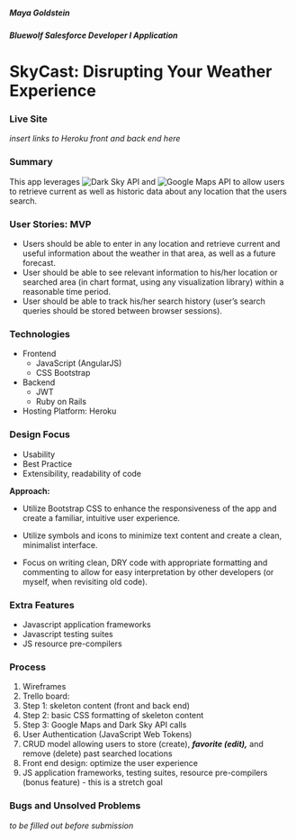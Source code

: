 ##### Maya Goldstein

##### Bluewolf Salesforce Developer I Application


# SkyCast: Disrupting Your Weather Experience


### Live Site

*insert links to Heroku front and back end here*

### Summary

This app leverages ![Dark Sky API](https://developer.forecast.io) and ![Google Maps API](https://developers.google.com/maps) to allow users to retrieve current as well as historic data about any location that the users search.

### User Stories: MVP

* Users should be able to enter in any location and retrieve current and useful information about the weather in that area, as well as a future forecast. 
* User should be able to see relevant information to his/her location or searched area (in chart format, using any visualization library) within a reasonable time period. 
* User should be able to track his/her search history (user’s search queries should be stored between browser sessions).

### Technologies

* Frontend
  * JavaScript (AngularJS)
  * CSS Bootstrap
* Backend
  * JWT
  * Ruby on Rails
* Hosting Platform: Heroku

### Design Focus

* Usability
* Best Practice
* Extensibility, readability of code

**Approach:**

* Utilize Bootstrap CSS to enhance the responsiveness of the app and create a familiar, intuitive user experience.

* Utilize symbols and icons to minimize text content and create a clean, minimalist interface.

* Focus on writing clean, DRY code with appropriate formatting and commenting to allow for easy interpretation by other developers (or myself, when revisiting old code).

### Extra Features

* Javascript application frameworks
* Javascript testing suites
* JS resource pre-compilers

### Process

1. Wireframes
1. Trello board:
1. Step 1: skeleton content (front and back end)
1. Step 2: basic CSS formatting of skeleton content
1. Step 3: Google Maps and Dark Sky API calls
1. User Authentication (JavaScript Web Tokens)
1. CRUD model allowing users to store (create), ***favorite (edit),*** and remove (delete) past searched locations
1. Front end design: optimize the user experience
1. JS application frameworks, testing suites, resource pre-compilers (bonus feature) - this is a stretch goal

### Bugs and Unsolved Problems

*to be filled out before submission*
